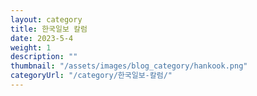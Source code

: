 ```yaml
---
layout: category
title: 한국일보 칼럼
date: 2023-5-4
weight: 1
description: ""
thumbnail: "/assets/images/blog_category/hankook.png"
categoryUrl: "/category/한국일보-칼럼/"
---
```

